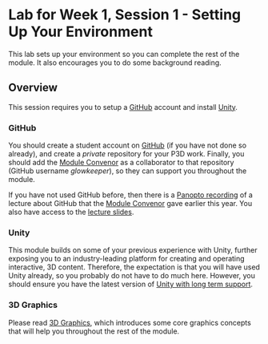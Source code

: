 # Lab for Week 1, Session 1 - Setting Up Your Environment

This lab sets up your environment so you can complete the rest of the module. It also encourages you to do some background reading.

## Overview

This session requires you to setup a [GitHub](https://github.com/) account and install [Unity](https://unity3d.com/unity/qa/lts-releases).

### GitHub

You should create a student account on [GitHub](https://github.com/) (if you have not done so already), and create a _private_ repository for your P3D work. Finally, you should add the [Module Convenor](https://github.com/glowkeeper/P3D#maintainer) as a collaborator to that repository (GitHub username _glowkeeper_), so they can support you throughout the module.

If you have not used GitHub before, then there is a [Panopto recording](https://sussex.cloud.panopto.eu/Panopto/Pages/Viewer.aspx?id=57307baa-f78e-42a8-8e5c-ac40012ddc4a) of a lecture about GitHub that the  [Module Convenor](https://github.com/glowkeeper/P3D#maintainer) gave earlier this year. You also have access to the [lecture slides](../githubPresentation.pdf).

### Unity

This module builds on some of your previous experience with Unity, further exposing you to an industry-leading platform for creating and operating interactive, 3D content. Therefore, the expectation is that you will have used Unity already, so you probably do not have to do much here. However, you should ensure you have the latest version of [Unity with long term support](https://unity3d.com/unity/qa/lts-releases).

### 3D Graphics

Please read [3D Graphics](../graphicsBackground.md), which introduces some core graphics concepts that will help you throughout the rest of the module.
